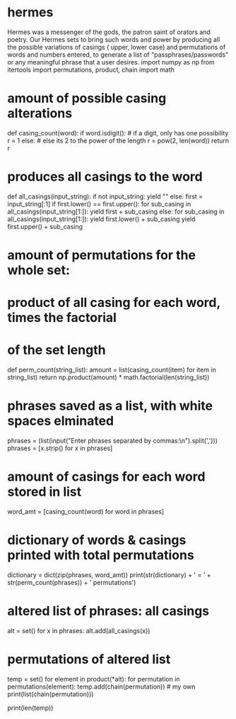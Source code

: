 # hermes
Hermes was a messenger of the gods, the patron saint of orators and poetry. Our Hermes sets to bring such words and power by producing all the possible variations of casings ( upper, lower case) and permutations of words and numbers entered, to generate a list of "passphrases/passwords" or any meaningful phrase that a user desires. 
import numpy as np
from itertools import permutations, product, chain
import math


# amount of possible casing alterations
def casing_count(word):
    if word.isdigit():      # if a digit, only has one possibility
        r = 1
    else:                   # else its 2 to the power of the length
        r = pow(2, len(word))
    return r


# produces all casings to the word
def all_casings(input_string):
    if not input_string:
        yield ""
    else:
        first = input_string[:1]
        if first.lower() == first.upper():
            for sub_casing in all_casings(input_string[1:]):
                yield first + sub_casing
        else:
            for sub_casing in all_casings(input_string[1:]):
                yield first.lower() + sub_casing
                yield first.upper() + sub_casing


# amount of permutations for the whole set:
# product of all casing for each word, times the factorial
# of the set length
def perm_count(string_list):
    amount = list(casing_count(item) for item in string_list)
    return np.product(amount) * math.factorial(len(string_list))


# phrases saved as a list, with white spaces elminated
phrases = (list(input("Enter phrases separated by commas:\n").split(',')))
phrases = [x.strip() for x in phrases]
# amount of casings for each word stored in list
word_amt = [casing_count(word) for word in phrases]
# dictionary of words & casings  printed with total permutations
dictionary = dict(zip(phrases, word_amt))
print(str(dictionary) + ' =  ' + str(perm_count(phrases)) + ' permutations')
# altered list of phrases: all casings
alt = set()
for x in phrases:
    alt.add(all_casings(x))
# permutations of altered list
temp = set()
for element in product(*alt):
    for permutation in permutations(element):
        temp.add(chain(permutation)) # my own
        print(list(chain(permutation)))

print(len(temp))
